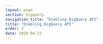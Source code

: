 ```yaml
---
layout: page
section: bigquery
navigation_title: "Enabling BigQuery API"
title: "Enabling BigQuery API"
order: 3
date: 2020-04-22
---
```


<!---
In this article explained how to Enable BigQuery API if it is not enabled
-->
